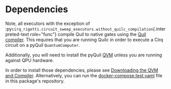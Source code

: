 # Dependencies

Note, all executors with the exception of
:py`cirq_rigetti.circuit_sweep_executors.without_quilc_compilation`{.interpreted-text
role="func"} compile Quil to native gates using the [Quil
compiler](https://pyquil-docs.rigetti.com/en/stable/compiler.html). This
requires that you are running Quilc in order to execute a Cirq circuit
on a pyQuil `QuantumComputer`.

Additionally, you will need to install the pyQuil
[QVM](https://pyquil-docs.rigetti.com/en/stable/migration.html) unless
you are running against QPU hardware.

In order to install those dependencies, please see [Downloading the QVM
and
Compiler](https://pyquil-docs.rigetti.com/en/stable/start.html#sdkinstall).
Alternatively, you can run the
[docker-compose.test.yaml](https://github.com/quantumlib/cirq/cirq-rigetti/docker-compose.test.yaml)
file in this package\'s repository.